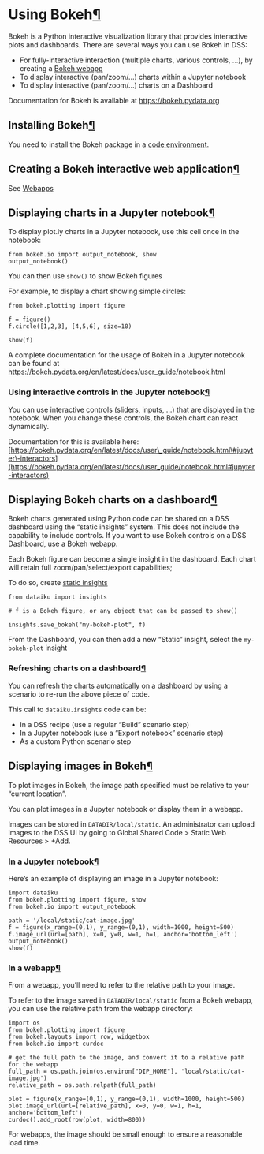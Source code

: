 Using Bokeh[¶](#using-bokeh "Permalink to this heading")
========================================================


Bokeh is a Python interactive visualization library that provides interactive plots and dashboards. There are several ways you can use Bokeh in DSS:


* For fully\-interactive interaction (multiple charts, various controls, …), by creating a [Bokeh webapp](../webapps/index.html)
* To display interactive (pan/zoom/…) charts within a Jupyter notebook
* To display interactive (pan/zoom/…) charts on a Dashboard


Documentation for Bokeh is available at <https://bokeh.pydata.org>



Installing Bokeh[¶](#installing-bokeh "Permalink to this heading")
------------------------------------------------------------------


You need to install the Bokeh package in a [code environment](../code-envs/index.html).




Creating a Bokeh interactive web application[¶](#creating-a-bokeh-interactive-web-application "Permalink to this heading")
--------------------------------------------------------------------------------------------------------------------------


See [Webapps](../webapps/index.html)




Displaying charts in a Jupyter notebook[¶](#displaying-charts-in-a-jupyter-notebook "Permalink to this heading")
----------------------------------------------------------------------------------------------------------------


To display plot.ly charts in a Jupyter notebook, use this cell once in the notebook:



```
from bokeh.io import output_notebook, show
output_notebook()

```


You can then use `show()` to show Bokeh figures


For example, to display a chart showing simple circles:



```
from bokeh.plotting import figure

f = figure()
f.circle([1,2,3], [4,5,6], size=10)

show(f)

```


A complete documentation for the usage of Bokeh in a Jupyter notebook can be found at <https://bokeh.pydata.org/en/latest/docs/user_guide/notebook.html>



### Using interactive controls in the Jupyter notebook[¶](#using-interactive-controls-in-the-jupyter-notebook "Permalink to this heading")


You can use interactive controls (sliders, inputs, …) that are displayed in the notebook. When you change these controls, the Bokeh chart can react dynamically.


Documentation for this is available here: [https://bokeh.pydata.org/en/latest/docs/user\_guide/notebook.html\#jupyter\-interactors](https://bokeh.pydata.org/en/latest/docs/user_guide/notebook.html#jupyter-interactors)





Displaying Bokeh charts on a dashboard[¶](#displaying-bokeh-charts-on-a-dashboard "Permalink to this heading")
--------------------------------------------------------------------------------------------------------------


Bokeh charts generated using Python code can be shared on a DSS dashboard using the “static insights” system. This does not include the capability to include controls. If you want to use Bokeh controls on a DSS Dashboard, use a Bokeh webapp.


Each Bokeh figure can become a single insight in the dashboard. Each chart will retain full zoom/pan/select/export capabilities;


To do so, create [static insights](https://developer.dataiku.com/latest/api-reference/python/static-insights.html "(in Developer Guide)")



```
from dataiku import insights

# f is a Bokeh figure, or any object that can be passed to show()

insights.save_bokeh("my-bokeh-plot", f)

```


From the Dashboard, you can then add a new “Static” insight, select the `my-bokeh-plot` insight



### Refreshing charts on a dashboard[¶](#refreshing-charts-on-a-dashboard "Permalink to this heading")


You can refresh the charts automatically on a dashboard by using a scenario to re\-run the above piece of code.


This call to `dataiku.insights` code can be:


* In a DSS recipe (use a regular “Build” scenario step)
* In a Jupyter notebook (use a “Export notebook” scenario step)
* As a custom Python scenario step





Displaying images in Bokeh[¶](#displaying-images-in-bokeh "Permalink to this heading")
--------------------------------------------------------------------------------------


To plot images in Bokeh, the image path specified must be relative to your “current location”.


You can plot images in a Jupyter notebook or display them in a webapp.


Images can be stored in `DATADIR/local/static`. An administrator can upload images to the DSS UI by going to Global Shared Code \> Static Web Resources \> \+Add.



### In a Jupyter notebook[¶](#in-a-jupyter-notebook "Permalink to this heading")


Here’s an example of displaying an image in a Jupyter notebook:



```
import dataiku
from bokeh.plotting import figure, show
from bokeh.io import output_notebook

path = '/local/static/cat-image.jpg'
f = figure(x_range=(0,1), y_range=(0,1), width=1000, height=500)
f.image_url(url=[path], x=0, y=0, w=1, h=1, anchor='bottom_left')
output_notebook()
show(f)

```




### In a webapp[¶](#in-a-webapp "Permalink to this heading")


From a webapp, you’ll need to refer to the relative path to your image.


To refer to the image saved in `DATADIR/local/static` from a Bokeh webapp, you can use the relative path from the webapp directory:



```
import os
from bokeh.plotting import figure
from bokeh.layouts import row, widgetbox
from bokeh.io import curdoc

# get the full path to the image, and convert it to a relative path for the webapp
full_path = os.path.join(os.environ["DIP_HOME"], 'local/static/cat-image.jpg')
relative_path = os.path.relpath(full_path)

plot = figure(x_range=(0,1), y_range=(0,1), width=1000, height=500)
plot.image_url(url=[relative_path], x=0, y=0, w=1, h=1, anchor='bottom_left')
curdoc().add_root(row(plot, width=800))

```


For webapps, the image should be small enough to ensure a reasonable load time.